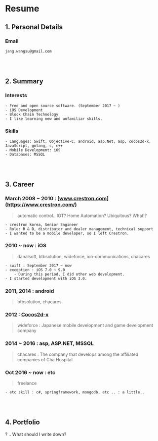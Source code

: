 # Resume

## 1. Personal Details
### Email
	jang.wangsu@gmail.com
<br /><br />	

## 2. Summary
### Interests
	- Free and open source software. (September 2017 ~ )
	- iOS Development
	- Block Chain Technology
	- I like learning new and unfamiliar skills.
### Skills
	- Languages: Swift, Objective-C, android, asp.Net, asp, cocos2d-x, JavaScript, golang, c, c++
	- Mobile Development: iOS
	- Databases: MSSQL
<br /><br /> 
   
## 3. Career
### March 2008 ~ 2010 : [www.crestron.com](https://www.crestron.com/) 
> automatic control.. IOT? Home Automation? Ubiquitous? What!?

	- crestron korea, Senior Engineer
	- Role: R & D, distributor and dealer management, technical support
	- I wanted to be a mobile developer, so I left Crestron.

### 2010 ~ now : iOS
> danalsoft, btbsolution, wideforce, ion-communications, chacares

	- swift : September 2017 ~ now
	- exception : iOS 7.0 ~ 9.0
		- During this period, I did other web development.
	- I started development with iOS 3.0.

### 2011, 2014 : android
> btbsolution, chacares

### 2012 : [Cocos2d-x](http://www.cocos2d-x.org/)
> wideforce : Japanese mobile development and game development company

### 2014 ~ 2016 : asp, ASP.NET, MSSQL
> chacares : The company that develops among the affiliated companies of Cha Hospital

### Oct 2016 ~ now : etc
> freelance 

	- etc skill : c#, springframework, mongodb, etc .. : a little..

<br /><br />

## 4. Portfolio

? ..
What should I write down?

